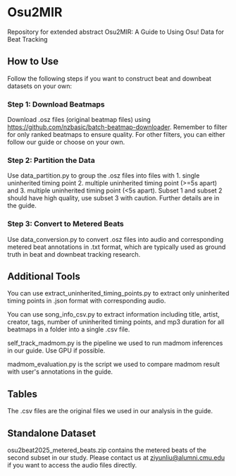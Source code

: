 # Osu2MIR

Repository for extended abstract Osu2MIR: A Guide to Using Osu! Data for Beat Tracking

## How to Use

Follow the following steps if you want to construct beat and downbeat datasets on your own:

### Step 1: Download Beatmaps

Download .osz files (original beatmap files) using https://github.com/nzbasic/batch-beatmap-downloader. Remember to filter for only ranked beatmaps to ensure quality. For other filters, you can either follow our guide or choose on your own.

### Step 2: Partition the Data

Use data_partition.py to group the .osz files into files with 1. single uninherited timing point 2. multiple uninherited timing point (>=5s apart) and 3. multiple uninherited timing point (<5s apart). Subset 1 and subset 2 should have high quality, use subset 3 with caution. Further details are in the guide.

### Step 3: Convert to Metered Beats

Use data_conversion.py to convert .osz files into audio and corresponding metered beat annotations in .txt format, which are typically used as ground truth in beat and downbeat tracking research.

## Additional Tools

You can use extract_uninherited_timing_points.py to extract only uninherited timing points in .json format with corresponding audio.

You can use song_info_csv.py to extract information including title, artist, creator, tags, number of uninherited timing points, and mp3 duration for all beatmaps in a folder into a single .csv file.

self_track_madmom.py is the pipeline we used to run madmom inferences in our guide. Use GPU if possible.

madmom_evaluation.py is the script we used to compare madmom result with user's annotations in the guide.

## Tables

The .csv files are the original files we used in our analysis in the guide.

## Standalone Dataset

osu2beat2025_metered_beats.zip contains the metered beats of the second subset in our study. Please contact us at ziyunliu@alumni.cmu.edu if you want to access the audio files directly.
